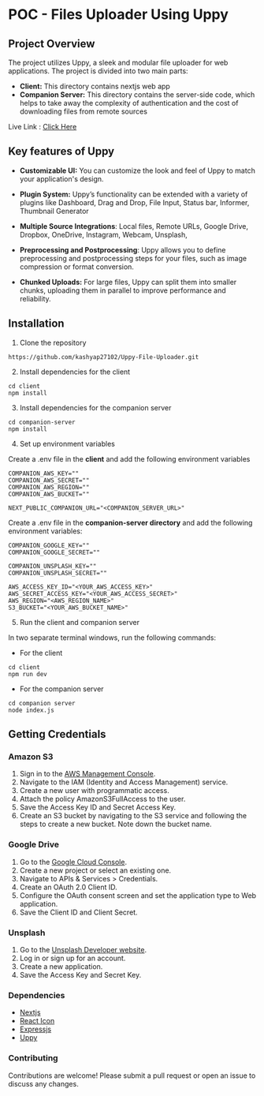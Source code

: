 # POC - Files Uploader Using Uppy

## Project Overview

The project utilizes Uppy, a sleek and modular file uploader for web applications. The project is divided into two main parts:

- **Client:** This directory contains nextjs web app
- **Companion Server:** This directory contains the server-side code, which helps to take away the complexity of authentication and the cost of downloading files from remote sources

Live Link : [Click Here](https://uppy-file-uploader.vercel.app)

## Key features of Uppy

- **Customizable UI:** You can customize the look and feel of Uppy to match your application's design.

- **Plugin System:** Uppy’s functionality can be extended with a variety of plugins like Dashboard, Drag and Drop, File Input, Status bar, Informer, Thumbnail Generator

- **Multiple Source Integrations**: Local files,
  Remote URLs,
  Google Drive,
  Dropbox,
  OneDrive,
  Instagram,
  Webcam,
  Unsplash,

- **Preprocessing and Postprocessing**: Uppy allows you to define preprocessing and postprocessing steps for your files, such as image compression or format conversion.

- **Chunked Uploads:** For large files, Uppy can split them into smaller chunks, uploading them in parallel to improve performance and reliability.

## Installation

1. Clone the repository

```
https://github.com/kashyap27102/Uppy-File-Uploader.git
```

2. Install dependencies for the client

```
cd client
npm install
```

3. Install dependencies for the companion server

```
cd companion-server
npm install
```

4. Set up environment variables

Create a .env file in the **client** and add the following environment variables

```
COMPANION_AWS_KEY=""
COMPANION_AWS_SECRET=""
COMPANION_AWS_REGION=""
COMPANION_AWS_BUCKET=""

NEXT_PUBLIC_COMPANION_URL="<COMPANION_SERVER_URL>"
```

Create a .env file in the **companion-server directory** and add the following environment variables:

```
COMPANION_GOOGLE_KEY=""
COMPANION_GOOGLE_SECRET=""

COMPANION_UNSPLASH_KEY=""
COMPANION_UNSPLASH_SECRET=""

AWS_ACCESS_KEY_ID="<YOUR_AWS_ACCESS_KEY>"
AWS_SECRET_ACCESS_KEY="<YOUR_AWS_ACCESS_SECRET>"
AWS_REGION="<AWS_REGION_NAME>"
S3_BUCKET="<YOUR_AWS_BUCKET_NAME>"
```

5. Run the client and companion server

In two separate terminal windows, run the following commands:

- For the client

```
cd client
npm run dev
```

- For the companion server

```
cd companion server
node index.js
```

## Getting Credentials

### Amazon S3

1. Sign in to the [AWS Management Console](https://aws.amazon.com/console/).
2. Navigate to the IAM (Identity and Access Management) service.
3. Create a new user with programmatic access.
4. Attach the policy AmazonS3FullAccess to the user.
5. Save the Access Key ID and Secret Access Key.
6. Create an S3 bucket by navigating to the S3 service and following the steps to create a new bucket. Note down the bucket name.

### Google Drive

1. Go to the [Google Cloud Console](https://console.developers.google.com/project).
2. Create a new project or select an existing one.
3. Navigate to APIs & Services > Credentials.
4. Create an OAuth 2.0 Client ID.
5. Configure the OAuth consent screen and set the application type to Web application.
6. Save the Client ID and Client Secret.

### Unsplash

1. Go to the [Unsplash Developer website](https://unsplash.com/oauth/applications).
2. Log in or sign up for an account.
3. Create a new application.
4. Save the Access Key and Secret Key.

### Dependencies
- [Nextjs](https://nextjs.org/) 
- [React Icon](https://react-icons.github.io/react-icons/)
- [Expressjs](https://expressjs.com/)
- [Uppy](https://uppy.io/)

### Contributing

Contributions are welcome! Please submit a pull request or open an issue to discuss any changes.
